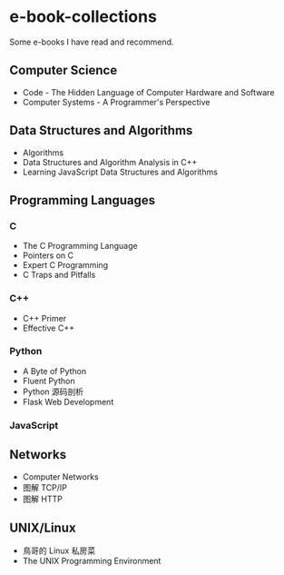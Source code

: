 # e-book-collections

Some e-books I have read and recommend.

## Computer Science

- Code - The Hidden Language of Computer Hardware and Software
- Computer Systems - A Programmer's Perspective

## Data Structures and Algorithms

- Algorithms
- Data Structures and Algorithm Analysis in C++
- Learning JavaScript Data Structures and Algorithms

## Programming Languages

### C

- The C Programming Language
- Pointers on C
- Expert C Programming
- C Traps and Pitfalls

### C++

- C++ Primer
- Effective C++

### Python

- A Byte of Python
- Fluent Python
- Python 源码剖析
- Flask Web Development

### JavaScript

## Networks

- Computer Networks
- 图解 TCP/IP
- 图解 HTTP

## UNIX/Linux

- 鳥哥的 Linux 私房菜
- The UNIX Programming Environment

